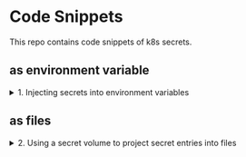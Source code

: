 # Code Snippets

This repo contains code snippets of k8s secrets.

## as environment variable
<details><summary>1. Injecting secrets into environment variables</summary>
  <p>
    
  ```
  apiVersion: v1
  kind: Pod
  metadata:
    name: <pod-name>
  spec:
    containers:
    - image: <image-name>
      name: <container-name>
      env:
      - name: VARIABLE
        valueFrom:
          secretKeyRef:
            name: <secret-name>
            key: <key name>
  ...
  ```
  </p>
</details>
    
## as files
<details><summary>2. Using a secret volume to project secret entries into files</summary>
  <p>
    
  ```
  apiVersion: v1
  kind: Pod
  metadata:
    name: <pod-name>
  spec:
    containers:
    - image: <image-name>
      name: <container-name>
      volumeMounts:
      - name: <vol-name>
        mountPath: </path/to/dir>
        readOnly: true
    volumes:
    - name: <vol-name>
      secret:
        secretName: <secret-name>
        items:
        - key: <key-name>
          path: <file name>
          mode: 0600 (optional)
  ...
  ```
  </p>
</details>
